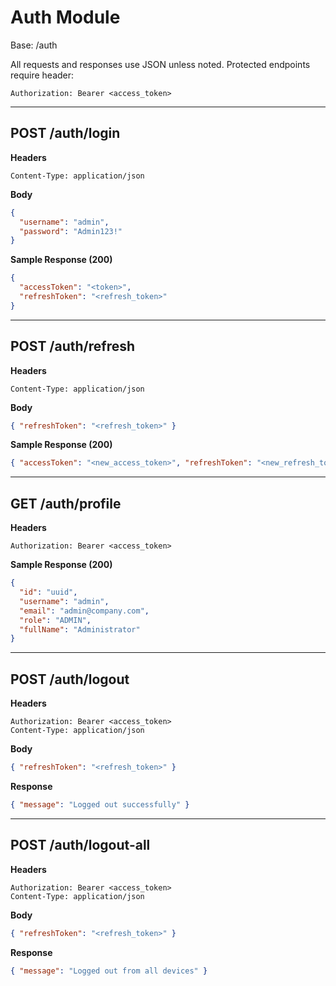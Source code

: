 # Auth Module

Base: /auth

All requests and responses use JSON unless noted. Protected endpoints require header:
```
Authorization: Bearer <access_token>
```

---

## POST /auth/login
**Headers**
```
Content-Type: application/json
```
**Body**
```json
{
  "username": "admin",
  "password": "Admin123!"
}
```
**Sample Response (200)**
```json
{
  "accessToken": "<token>",
  "refreshToken": "<refresh_token>"
}
```

---

## POST /auth/refresh
**Headers**
```
Content-Type: application/json
```
**Body**
```json
{ "refreshToken": "<refresh_token>" }
```
**Sample Response (200)**
```json
{ "accessToken": "<new_access_token>", "refreshToken": "<new_refresh_token>" }
```

---

## GET /auth/profile
**Headers**
```
Authorization: Bearer <access_token>
```
**Sample Response (200)**
```json
{
  "id": "uuid",
  "username": "admin",
  "email": "admin@company.com",
  "role": "ADMIN",
  "fullName": "Administrator"
}
```

---

## POST /auth/logout
**Headers**
```
Authorization: Bearer <access_token>
Content-Type: application/json
```
**Body**
```json
{ "refreshToken": "<refresh_token>" }
```
**Response**
```json
{ "message": "Logged out successfully" }
```

---

## POST /auth/logout-all
**Headers**
```
Authorization: Bearer <access_token>
Content-Type: application/json
```
**Body**
```json
{ "refreshToken": "<refresh_token>" }
```
**Response**
```json
{ "message": "Logged out from all devices" }
```
